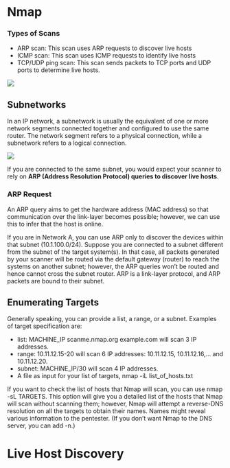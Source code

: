# Nmap
### Types of Scans
- ARP scan: This scan uses ARP requests to discover live hosts
- ICMP scan: This scan uses ICMP requests to identify live hosts
- TCP/UDP ping scan: This scan sends packets to TCP ports and UDP ports to determine live hosts.

<img src="https://tryhackme-images.s3.amazonaws.com/user-uploads/5f04259cf9bf5b57aed2c476/room-content/f1b4ede255e008646e425038d709c9b6.png">

## Subnetworks
In an IP network, a subnetwork is usually the equivalent of one or more network segments connected together and configured to use the same router. The network segment refers to a physical connection, while a subnetwork refers to a logical connection.

<img src="https://tryhackme-images.s3.amazonaws.com/user-uploads/5f04259cf9bf5b57aed2c476/room-content/aa787518e856e0094cb40da8399be0f3.png">

If you are connected to the same subnet, you would expect your scanner to rely on <b>ARP (Address Resolution Protocol) queries to discover live hosts</b>. 

### ARP Request
An ARP query aims to get the hardware address (MAC address) so that communication over the link-layer becomes possible; however, we can use this to infer that the host is online.<br>

If you are in Network A, you can use ARP only to discover the devices within that subnet (10.1.100.0/24). Suppose you are connected to a subnet different from the subnet of the target system(s). In that case, all packets generated by your scanner will be routed via the default gateway (router) to reach the systems on another subnet; however, the ARP queries won’t be routed and hence cannot cross the subnet router. ARP is a link-layer protocol, and ARP packets are bound to their subnet.

## Enumerating Targets
Generally speaking, you can provide a list, a range, or a subnet. Examples of target specification are:

- list: MACHINE_IP scanme.nmap.org example.com will scan 3 IP addresses.
- range: 10.11.12.15-20 will scan 6 IP addresses: 10.11.12.15, 10.11.12.16,… and 10.11.12.20.
- subnet: MACHINE_IP/30 will scan 4 IP addresses.
- A file as input for your list of targets, nmap -iL list_of_hosts.txt

If you want to check the list of hosts that Nmap will scan, you can use nmap -sL TARGETS. This option will give you a detailed list of the hosts that Nmap will scan without scanning them; however, Nmap will attempt a reverse-DNS resolution on all the targets to obtain their names. Names might reveal various information to the pentester. (If you don’t want Nmap to the DNS server, you can add -n.)

# Live Host Discovery
